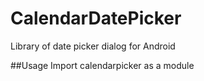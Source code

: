 # CalendarDatePicker
Library of date picker dialog for Android

##Usage
Import calendarpicker as a module
